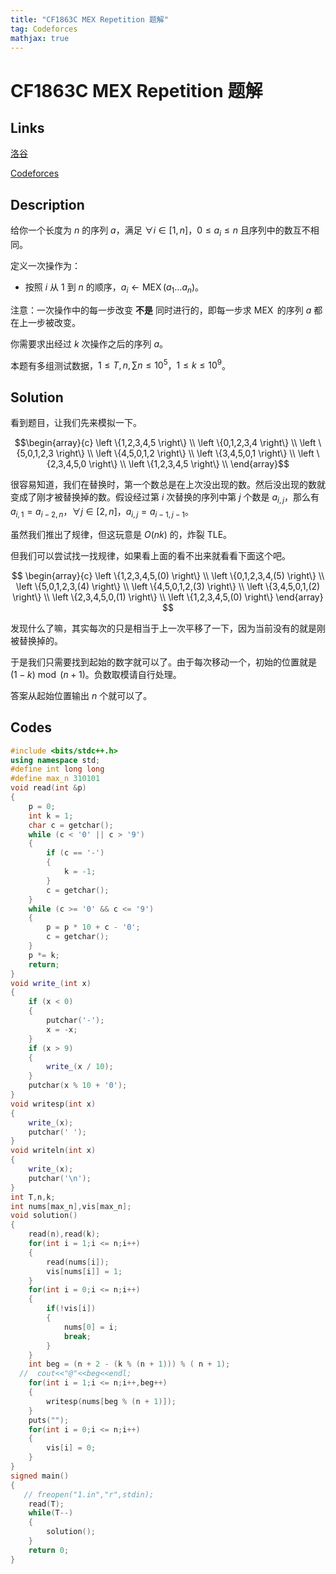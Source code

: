 ```yaml
---
title: "CF1863C MEX Repetition 题解"
tag: Codeforces
mathjax: true
---
```


# CF1863C MEX Repetition 题解

<!-- more -->


## Links

[洛谷](https://www.luogu.com.cn/problem/CF1863C)

[Codeforces](https://codeforces.com/problemset/problem/1863/C)

## Description

给你一个长度为 $n$ 的序列 $a$，满足 $\forall i \in [1,n]$，$0 \leq a_{i} \leq n$ 且序列中的数互不相同。

定义一次操作为：

- 按照 $i$ 从 $1$ 到 $n$ 的顺序，$a_{i} \gets \operatorname{MEX}(a_{1} \ldots a_{n})$。

注意：一次操作中的每一步改变 **不是** 同时进行的，即每一步求 $\operatorname{MEX}$ 的序列 $a$ 都在上一步被改变。

你需要求出经过 $k$ 次操作之后的序列 $a$。

本题有多组测试数据，$1 \leq T,n,\sum n \leq 10^5$，$1 \leq k \leq 10^{9}$。

## Solution

看到题目，让我们先来模拟一下。

$$\begin{array}{c}
\left \{1,2,3,4,5 \right\} \\
\left \{0,1,2,3,4 \right\} \\
\left \{5,0,1,2,3 \right\} \\
\left \{4,5,0,1,2 \right\} \\
\left \{3,4,5,0,1 \right\} \\
\left \{2,3,4,5,0 \right\} \\
\left \{1,2,3,4,5 \right\} \\
\end{array}$$

很容易知道，我们在替换时，第一个数总是在上次没出现的数。然后没出现的数就变成了刚才被替换掉的数。假设经过第 $i$ 次替换的序列中第 $j$ 个数是 $a_{i,j}$，那么有 $a_{i,1} = a_{i-2,n}$，$\forall j \in [2,n]$，$a_{i,j} = a_{i - 1,j - 1}$。

虽然我们推出了规律，但这玩意是 $O(nk)$ 的，炸裂 TLE。

但我们可以尝试找一找规律，如果看上面的看不出来就看看下面这个吧。

$$
\begin{array}{c}
\left \{1,2,3,4,5,(0) \right\} \\
\left \{0,1,2,3,4,(5) \right\} \\
\left \{5,0,1,2,3,(4) \right\} \\
\left \{4,5,0,1,2,(3) \right\} \\
\left \{3,4,5,0,1,(2) \right\} \\
\left \{2,3,4,5,0,(1) \right\} \\
\left \{1,2,3,4,5,(0) \right\} 
\end{array}
$$

发现什么了嘛，其实每次的只是相当于上一次平移了一下，因为当前没有的就是刚被替换掉的。

于是我们只需要找到起始的数字就可以了。由于每次移动一个，初始的位置就是 $(1 - k) \bmod (n + 1)$。负数取模请自行处理。

答案从起始位置输出 $n$ 个就可以了。

## Codes

```cpp
#include <bits/stdc++.h>
using namespace std;
#define int long long
#define max_n 310101
void read(int &p)
{
    p = 0;
    int k = 1;
    char c = getchar();
    while (c < '0' || c > '9')
    {
        if (c == '-')
        {
            k = -1;
        }
        c = getchar();
    }
    while (c >= '0' && c <= '9')
    {
        p = p * 10 + c - '0';
        c = getchar();
    }
    p *= k;
    return;
}
void write_(int x)
{
    if (x < 0)
    {
        putchar('-');
        x = -x;
    }
    if (x > 9)
    {
        write_(x / 10);
    }
    putchar(x % 10 + '0');
}
void writesp(int x)
{
    write_(x);
    putchar(' ');
}
void writeln(int x)
{
    write_(x);
    putchar('\n');
}
int T,n,k;
int nums[max_n],vis[max_n];
void solution()
{
    read(n),read(k);
    for(int i = 1;i <= n;i++)
    {
        read(nums[i]);
        vis[nums[i]] = 1;
    }
    for(int i = 0;i <= n;i++)
    {
        if(!vis[i])
        {
            nums[0] = i;
            break;
        }
    }
    int beg = (n + 2 - (k % (n + 1))) % ( n + 1);
  //  cout<<"@"<<beg<<endl;
    for(int i = 1;i <= n;i++,beg++)
    {
        writesp(nums[beg % (n + 1)]);
    }
    puts("");
    for(int i = 0;i <= n;i++)
    {
        vis[i] = 0;
    }
}
signed main()
{
   // freopen("1.in","r",stdin);
    read(T);
    while(T--)
    {
        solution();
    }
    return 0;
}
```